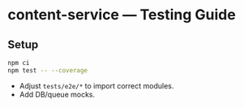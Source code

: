 # content-service — Testing Guide

## Setup
```bash
npm ci
npm test -- --coverage
```
- Adjust `tests/e2e/*` to import correct modules.
- Add DB/queue mocks.
